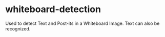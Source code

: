 # whiteboard-detection
Used to detect Text and Post-its in a Whiteboard Image. Text can also be recognized.
